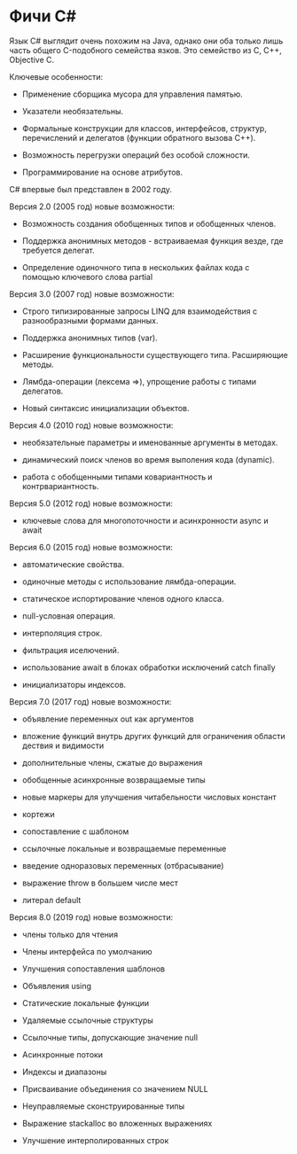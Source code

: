 # Фичи C#

Язык C# выглядит очень похожим на Java, однако они оба только лишь часть общего C-подобного семейства язков. Это семейство из C, C++, Objective C.

Ключевые особенности:

- Применение сборщика мусора для управления памятью.

- Указатели необязательны.

- Формальные конструкции для классов, интерфейсов, структур, перечислений и делегатов (функции обратного вызова C++).

- Возможность перегрузки операций без особой сложности.

- Программирование на основе атрибутов.

C# впервые был представлен в 2002 году.

Версия 2.0 (2005 год) новые возможности:

- Возможность создания обобщенных типов и обобщенных членов.

- Поддержка анонимных методов - встраиваемая функция везде, где требуется делегат.

- Определение одиночного типа в нескольких файлах кода с помощью ключевого слова partial

Версия 3.0 (2007 год) новые возможности:

- Строго типизированные запросы LINQ для взаимодействия с разнообразными формами данных.

- Поддержка анонимных типов (vаr).

- Расширение функциональности существующего типа. Расширяющие методы.

- Лямбда-операции (лексема =>), упрощение работы с типами делегатов.

- Новый синтаксис инициализации объектов.

Версия 4.0 (2010 год) новые возможности:

- необязательные параметры и именованные аргументы в методах.

- динамический поиск членов во время выполения кода (dynamic).

- работа с обобщенными типами ковариантность и контрвариантность.

Версия 5.0 (2012 год) новые возможности:

- ключевые слова для многопоточности и асинхронности async и await

Версия 6.0 (2015 год) новые возможности:

- автоматические свойства.

- одиночные методы с использование лямбда-операции.

- статическое испортирование членов одного класса.

- null-условная операция.

- интерполяция строк.

- фильтрация иселючений.

- использование await в блоках обработки исключений catch finally

- инициализаторы индексов.

Версия 7.0 (2017 год) новые возможности:

- объявление переменных out как аргументов

- вложение функций внутрь других функций для ограничения области дествия и видимости

- дополнительные члены, сжатые до выражения

- обобщенные асинхронные возвращаемые типы

- новые маркеры для улучшения читабельности числовых констант

- кортежи

- сопоставление с шаблоном

- ссылочные локальные и возвращаемые переменные

- введение одноразовых переменных (отбрасывание)

- выражение throw в большем числе мест

- литерал default

Версия 8.0 (2019 год) новые возможности:

- члены только для чтения

- Члены интерфейса по умолчанию

- Улучшения сопоставления шаблонов

- Объявления using

- Статические локальные функции

- Удаляемые ссылочные структуры

- Ссылочные типы, допускающие значение null

- Асинхронные потоки

- Индексы и диапазоны

- Присваивание объединения со значением NULL

- Неуправляемые сконструированные типы

- Выражение stackalloc во вложенных выражениях

- Улучшение интерполированных строк